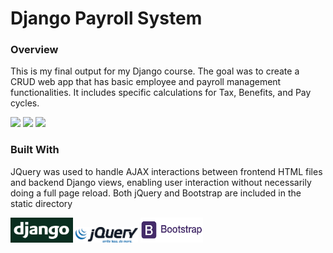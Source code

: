 # Django Payroll System

### Overview
This is my final output for my Django course. The goal was to create a CRUD web app that has basic employee and payroll management functionalities. It includes specific calculations for Tax, Benefits, and Pay cycles.

![][1]
![][2]
![][3]

[1]: img/PayrollDemo1.png
[2]: img/PayrollDemo2.png
[3]: img/PayrollDemo3.png

### Built With
JQuery was used to handle AJAX interactions between frontend HTML files and backend Django views, enabling user interaction without necessarily doing a full page reload. Both jQuery and Bootstrap are included in the static directory

<img src="img/django.png" alt="drawing" height="40" width="100"/>

<img src="img/jquery.png" alt="drawing" height="25" width="100"/>

<img src="img/bootstrap.png" alt="drawing" height="40" width="100"/>

